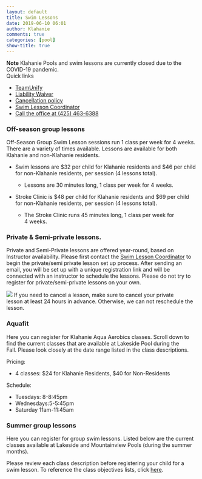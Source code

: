 ```yaml
---
layout: default
title: Swim Lessons
date: 2019-06-10 06:01
author: Klahanie
comments: true
categories: [pool]
show-title: true
---
```


<div class="alert alert-warning">
<strong>Note</strong> Klahanie Pools and swim lessons are currently closed due to the COVID-19 pandemic. 
</div>

<div class="card float-right ml-4 mb-4">
  <div class="card-header">
    Quick links
  </div>
  <ul class="list-group list-group-flush">
    <li class="list-group-item"><a href="https://www.teamunify.com/cmkhoaa">TeamUnify</a></li>
    <li class="list-group-item"><a href="{{site.url}}files/liability-waiver.pdf">Liability Waiver</a></li>
    <li class="list-group-item"><a href="{{site.url}}files/cancellation-policy.pdf">Cancellation policy</a></li>
    <li class="list-group-item"><a href="mailto:swimlessons@klahanie.com">Swim Lesson Coordinator</a></li>
    <li class="list-group-item"><a href="tel:425.463.6388">Call the office at (425) 463-6388</a></li>
  </ul>
</div>

### Off-season group lessons

Off-Season Group Swim Lesson sessions run 1 class per week for 4 weeks. There are a variety of times available. Lessons are available for both Klahanie and non-Klahanie residents.

* Swim lessons are $32 per child for Klahanie residents and $46 per child for non-Klahanie residents, per session (4 lessons total).
  - Lessons are 30 minutes long, 1 class per week for 4 weeks.

* Stroke Clinic is $48 per child for Klahanie residents and $69 per child for non-Klahanie residents, per session (4 lessons total).
  - The Stroke Clinic runs 45 minutes long, 1 class per week for 4 weeks.

### Private &amp; Semi-private lessons. 

Private and Semi-Private lessons are offered year-round, based on Instructor availability. Please first contact the [Swim Lesson Coordinator](mailto:swimlessons@klahanie.com) to begin the private/semi private lesson set up process. After sending an email, you will be set up with a unique registration link and will be connected with an instructor to schedule the lessons. Please do not try to register for private/semi-private lessons on your own.

<img src="{{site.url}}images/swim-1.jpg" class="float-right" style="max-width:200px;">
If you need to cancel a lesson, make sure to cancel your private lesson at least 24 hours in advance. Otherwise, we can not reschedule the lesson.

### Aquafit
Here you can register for Klahanie Aqua Aerobics classes. Scroll down to find the current classes that are available at Lakeside Pool during the Fall. Please look closely at the date range listed in the class descriptions.

Pricing:
* 4 classes: $24 for Klahanie Residents, $40 for Non-Residents

Schedule:
* Tuesdays: 8-8:45pm
* Wednesdays:5-5:45pm
* Saturday 11am-11:45am

### Summer group lessons

Here you can register for group swim lessons. Listed below are the current classes available at Lakeside and Mountainview Pools (during the summer months).

Please review each class description before registering your child for a swim lesson. To reference the class objectives lists, click <a href="https://www.teamunify.com/cmkhoaa/__doc__/387357_2_Swim%20Lesson%20Class%20Objectives%202017.pdf">here</a>.
